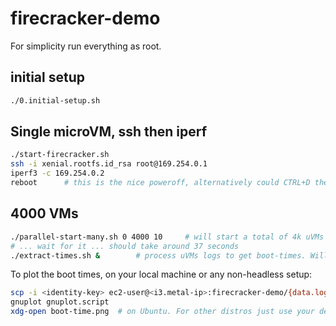 # firecracker-demo

For simplicity run everything as root.

## initial setup

```bash
./0.initial-setup.sh
```

## Single microVM, ssh then iperf

```bash
./start-firecracker.sh
ssh -i xenial.rootfs.id_rsa root@169.254.0.1
iperf3 -c 169.254.0.2
reboot      # this is the nice poweroff, alternatively could CTRL+D then `killall firecracker`
```

## 4000 VMs

```bash
./parallel-start-many.sh 0 4000 10     # will start a total of 4k uVMs from 10 parallel threads
# ... wait for it ... should take around 37 seconds
./extract-times.sh &        # process uVMs logs to get boot-times. Will write "data.log".

```

To plot the boot times, on your local machine or any non-headless setup:
```bash
scp -i <identity-key> ec2-user@<i3.metal-ip>:firecracker-demo/{data.log,gnuplot.script} .
gnuplot gnuplot.script
xdg-open boot-time.png  # on Ubuntu. For other distros just use your default .png viewer.
```
